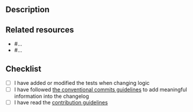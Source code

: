 ## Description

<!--
If this is a security issue stop right here and follow our documentation:
http://docs.django-cms.org/en/latest/contributing/development-policies.html#reporting-security-issues
-->

## Related resources

<!--
Add here links to existing issues or conversation from GitHub
or any other resource.
-->

* #...
* #...

## Checklist

<!--
Please check the following items before submitting, otherwise,
your pull request will be closed.

Use 'x' to check each item: [x] I have ...
-->

* [ ] I have added or modified the tests when changing logic
* [ ] I have followed [the conventional commits guidelines](https://www.conventionalcommits.org/) to add meaningful information into the changelog
* [ ] I have read the [contribution guidelines ](https://github.com/django-cms/django-cms/blob/develop/CONTRIBUTING.rst)

